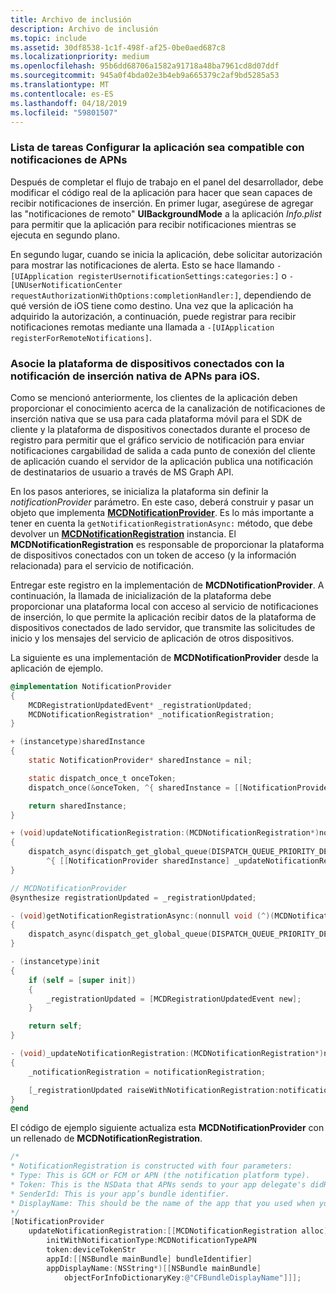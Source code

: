 ```yaml
---
title: Archivo de inclusión
description: Archivo de inclusión
ms.topic: include
ms.assetid: 30df8538-1c1f-498f-af25-0be0aed687c8
ms.localizationpriority: medium
ms.openlocfilehash: 95b6dd68706a1582a91718a48ba7961cd8d07ddf
ms.sourcegitcommit: 945a0f4bda02e3b4eb9a665379c2af9bd5285a53
ms.translationtype: MT
ms.contentlocale: es-ES
ms.lasthandoff: 04/18/2019
ms.locfileid: "59801507"
---
```

### <a name="todo-configure-your-app-to-be-apns-notification-compatible"></a>Lista de tareas Configurar la aplicación sea compatible con notificaciones de APNs

Después de completar el flujo de trabajo en el panel del desarrollador, debe modificar el código real de la aplicación para hacer que sean capaces de recibir notificaciones de inserción. En primer lugar, asegúrese de agregar las "notificaciones de remoto" **UIBackgroundMode** a la aplicación _Info.plist_ para permitir que la aplicación para recibir notificaciones mientras se ejecuta en segundo plano. 

En segundo lugar, cuando se inicia la aplicación, debe solicitar autorización para mostrar las notificaciones de alerta. Esto se hace llamando `-[UIApplication registerUsernotificationSettings:categories:]` o `-[UNUserNotificationCenter requestAuthorizationWithOptions:completionHandler:]`, dependiendo de qué versión de iOS tiene como destino. Una vez que la aplicación ha adquirido la autorización, a continuación, puede registrar para recibir notificaciones remotas mediante una llamada a `-[UIApplication registerForRemoteNotifications]`. 

### <a name="associate-the-connected-devices-platform-with-apns-native-push-notification-for-ios"></a>Asocie la plataforma de dispositivos conectados con la notificación de inserción nativa de APNs para iOS. 
Como se mencionó anteriormente, los clientes de la aplicación deben proporcionar el conocimiento acerca de la canalización de notificaciones de inserción nativa que se usa para cada plataforma móvil para el SDK de cliente y la plataforma de dispositivos conectados durante el proceso de registro para permitir que el gráfico servicio de notificación para enviar notificaciones cargabilidad de salida a cada punto de conexión del cliente de aplicación cuando el servidor de la aplicación publica una notificación de destinatarios de usuario a través de MS Graph API.

En los pasos anteriores, se inicializa la plataforma sin definir la *notificationProvider* parámetro. En este caso, deberá construir y pasar un objeto que implementa  **[MCDNotificationProvider](../../objectivec-api/core/MCDNotificationProvider.md)**. Es lo más importante a tener en cuenta la `getNotificationRegistrationAsync:` método, que debe devolver un **[MCDNotificationRegistration](../../objectivec-api/core/MCDNotificationRegistration.md)** instancia. El **MCDNotificationRegistration** es responsable de proporcionar la plataforma de dispositivos conectados con un token de acceso (y la información relacionada) para el servicio de notificación.

Entregar este registro en la implementación de **MCDNotificationProvider**. A continuación, la llamada de inicialización de la plataforma debe proporcionar una plataforma local con acceso al servicio de notificaciones de inserción, lo que permite la aplicación recibir datos de la plataforma de dispositivos conectados de lado servidor, que transmite las solicitudes de inicio y los mensajes del servicio de aplicación de otros dispositivos. 

La siguiente es una implementación de **MCDNotificationProvider** desde la aplicación de ejemplo.

```ObjectiveC
@implementation NotificationProvider
{
    MCDRegistrationUpdatedEvent* _registrationUpdated;
    MCDNotificationRegistration* _notificationRegistration;
}

+ (instancetype)sharedInstance
{
    static NotificationProvider* sharedInstance = nil;

    static dispatch_once_t onceToken;
    dispatch_once(&onceToken, ^{ sharedInstance = [[NotificationProvider alloc] init]; });

    return sharedInstance;
}

+ (void)updateNotificationRegistration:(MCDNotificationRegistration*)notificationRegistration
{
    dispatch_async(dispatch_get_global_queue(DISPATCH_QUEUE_PRIORITY_DEFAULT, 0),
        ^{ [[NotificationProvider sharedInstance] _updateNotificationRegistration:notificationRegistration]; });
}

// MCDNotificationProvider
@synthesize registrationUpdated = _registrationUpdated;

- (void)getNotificationRegistrationAsync:(nonnull void (^)(MCDNotificationRegistration* _Nullable, NSError* _Nullable))completionBlock
{
    dispatch_async(dispatch_get_global_queue(DISPATCH_QUEUE_PRIORITY_DEFAULT, 0), ^{ completionBlock(_notificationRegistration, nil); });
}

- (instancetype)init
{
    if (self = [super init])
    {
        _registrationUpdated = [MCDRegistrationUpdatedEvent new];
    }

    return self;
}

- (void)_updateNotificationRegistration:(MCDNotificationRegistration*)notificationRegistration
{
    _notificationRegistration = notificationRegistration;

    [_registrationUpdated raiseWithNotificationRegistration:notificationRegistration];
}
@end
```

El código de ejemplo siguiente actualiza esta **MCDNotificationProvider** con un rellenado de **MCDNotificationRegistration**.

```ObjectiveC
/*
* NotificationRegistration is constructed with four parameters:
* Type: This is GCM or FCM or APN (the notification platform type).
* Token: This is the NSData that APNs sends to your app delegate's didRegisterForRemoteNotificationsWithDeviceToken: method. You must convert the NSData into a string by hex-encoding it.
* SenderId: This is your app’s bundle identifier. 
* DisplayName: This should be the name of the app that you used when you registered it on the Microsoft dev portal. 
*/
[NotificationProvider
    updateNotificationRegistration:[[MCDNotificationRegistration alloc]
        initWithNotificationType:MCDNotificationTypeAPN
        token:deviceTokenStr
        appId:[[NSBundle mainBundle] bundleIdentifier]
        appDisplayName:(NSString*)[[NSBundle mainBundle]
            objectForInfoDictionaryKey:@"CFBundleDisplayName"]]];
```
